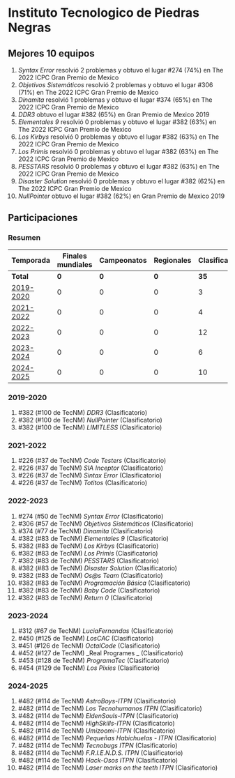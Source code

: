 ---
---

# Instituto Tecnologico de Piedras Negras

## Mejores 10 equipos

1. _Syntax Error_ resolvió 2 problemas y obtuvo el lugar #274 (74%) en The 2022 ICPC Gran Premio de Mexico
1. _Objetivos Sistemáticos_ resolvió 2 problemas y obtuvo el lugar #306 (71%) en The 2022 ICPC Gran Premio de Mexico
1. _Dinamita_ resolvió 1 problemas y obtuvo el lugar #374 (65%) en The 2022 ICPC Gran Premio de Mexico
1. _DDR3_ obtuvo el lugar #382 (65%) en Gran Premio de Mexico 2019
1. _Elementales 9_ resolvió 0 problemas y obtuvo el lugar #382 (63%) en The 2022 ICPC Gran Premio de Mexico
1. _Los Kirbys_ resolvió 0 problemas y obtuvo el lugar #382 (63%) en The 2022 ICPC Gran Premio de Mexico
1. _Los Primis_ resolvió 0 problemas y obtuvo el lugar #382 (63%) en The 2022 ICPC Gran Premio de Mexico
1. _PESSTARS_ resolvió 0 problemas y obtuvo el lugar #382 (63%) en The 2022 ICPC Gran Premio de Mexico
1. _Disaster Solution_ resolvió 0 problemas y obtuvo el lugar #382 (62%) en The 2022 ICPC Gran Premio de Mexico
1. _NullPointer_ obtuvo el lugar #382 (62%) en Gran Premio de Mexico 2019

## Participaciones

### Resumen

| Temporada | Finales mundiales | Campeonatos | Regionales | Clasificatorios | Equipos |
| --- | --- | --- | --- | --- | --- |
| **Total** | **0** | **0** | **0** | **35** | **35** |
| [2019-2020](#2019-2020) | 0 | 0 | 0 | 3 | 3 |
| [2021-2022](#2021-2022) | 0 | 0 | 0 | 4 | 4 |
| [2022-2023](#2022-2023) | 0 | 0 | 0 | 12 | 12 |
| [2023-2024](#2023-2024) | 0 | 0 | 0 | 6 | 6 |
| [2024-2025](#2024-2025) | 0 | 0 | 0 | 10 | 10 |

### 2019-2020

1. #382 (#100 de TecNM) _DDR3_ (Clasificatorio)
1. #382 (#100 de TecNM) _NullPointer_ (Clasificatorio)
1. #382 (#100 de TecNM) _LIMITLESS_ (Clasificatorio)

### 2021-2022

1. #226 (#37 de TecNM) _Code Testers_ (Clasificatorio)
1. #226 (#37 de TecNM) _SIA Inceptor_ (Clasificatorio)
1. #226 (#37 de TecNM) _Sintax Error_ (Clasificatorio)
1. #226 (#37 de TecNM) _Totitos_ (Clasificatorio)

### 2022-2023

1. #274 (#50 de TecNM) _Syntax Error_ (Clasificatorio)
1. #306 (#57 de TecNM) _Objetivos Sistemáticos_ (Clasificatorio)
1. #374 (#77 de TecNM) _Dinamita_ (Clasificatorio)
1. #382 (#83 de TecNM) _Elementales 9_ (Clasificatorio)
1. #382 (#83 de TecNM) _Los Kirbys_ (Clasificatorio)
1. #382 (#83 de TecNM) _Los Primis_ (Clasificatorio)
1. #382 (#83 de TecNM) _PESSTARS_ (Clasificatorio)
1. #382 (#83 de TecNM) _Disaster Solution_ (Clasificatorio)
1. #382 (#83 de TecNM) _Os@s Team_ (Clasificatorio)
1. #382 (#83 de TecNM) _Programación Básica_ (Clasificatorio)
1. #382 (#83 de TecNM) _Baby Code_ (Clasificatorio)
1. #382 (#83 de TecNM) _Return  0_ (Clasificatorio)

### 2023-2024

1. #312 (#67 de TecNM) _LuciaFernandas_ (Clasificatorio)
1. #450 (#125 de TecNM) _LosCAC_ (Clasificatorio)
1. #451 (#126 de TecNM) _OctalCode_ (Clasificatorio)
1. #452 (#127 de TecNM) _Real Programes _ (Clasificatorio)
1. #453 (#128 de TecNM) _ProgramaTec_ (Clasificatorio)
1. #454 (#129 de TecNM) _Los Pixies_ (Clasificatorio)

### 2024-2025

1. #482 (#114 de TecNM) _AstroBoys-ITPN_ (Clasificatorio)
1. #482 (#114 de TecNM) _Los Tecnohumanos ITPN_ (Clasificatorio)
1. #482 (#114 de TecNM) _EldenSouls-ITPN_ (Clasificatorio)
1. #482 (#114 de TecNM) _HighSkills-ITPN_ (Clasificatorio)
1. #482 (#114 de TecNM) _Umizoomi-ITPN_ (Clasificatorio)
1. #482 (#114 de TecNM) _Pequeñas Habichuelas - ITPN_ (Clasificatorio)
1. #482 (#114 de TecNM) _Tecnobugs ITPN_ (Clasificatorio)
1. #482 (#114 de TecNM) _F.R.I.E.N.D.S. ITPN_ (Clasificatorio)
1. #482 (#114 de TecNM) _Hack-Osos ITPN_ (Clasificatorio)
1. #482 (#114 de TecNM) _Laser marks on the teeth ITPN_ (Clasificatorio)



